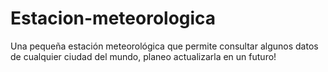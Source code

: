 # Estacion-meteorologica
Una pequeña estación meteorológica que permite consultar algunos datos de cualquier ciudad del mundo, planeo actualizarla en un futuro!
